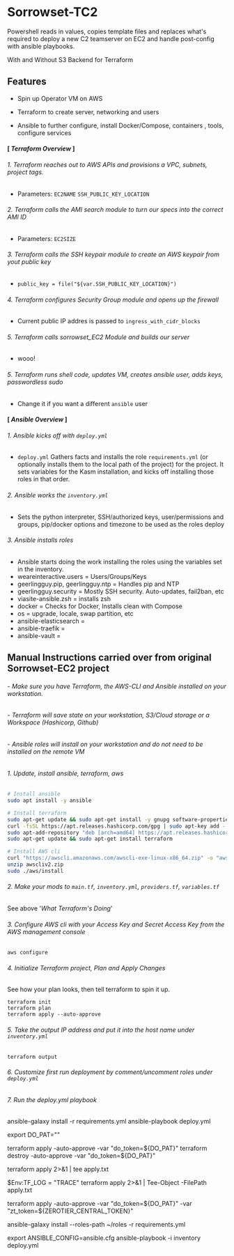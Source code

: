 # Sorrowset-TC2

Powershell reads in values, copies template files and replaces what's required to deploy a new C2 teamserver on EC2 and handle post-config with ansible playbooks.

With and Without S3 Backend for Terraform

## Features

- Spin up Operator VM on AWS
  
- Terraform to create server, networking and users
  
- Ansible to further configure, install Docker/Compose, containers , tools, configure services



#### [ _Terraform Overview_ ]


###### 1. Terraform reaches out to AWS APIs and provisions a VPC, subnets, project tags.
- Parameters:  `EC2NAME` `SSH_PUBLIC_KEY_LOCATION`


###### 2. Terraform calls the AMI search module to turn our specs into the correct AMI ID
- Parameters: `EC2SIZE`


###### 3. Terraform calls the SSH keypair module to create an AWS keypair from yout public key
- `public_key = file("${var.SSH_PUBLIC_KEY_LOCATION}")`


###### 4. Terraform configures Security Group module and opens up the firewall
- Current public IP addres is passed to `ingress_with_cidr_blocks`


###### 5. Terraform calls sorrowset_EC2 Module and builds our server
- wooo!


###### 5. Terraform runs shell code, updates VM, creates ansible user, adds keys, passwordless sudo
- Change it if you want a different `ansible` user


#### [ _Ansible Overview_ ]


###### 1. Ansible kicks off with `deploy.yml` 

- `deploy.yml` Gathers facts and installs the role `requirements.yml` (or optionally installs them to the local path of the project) for the project. It sets variables for the Kasm installation, and kicks off installing those roles in that order.


###### 2. Ansible works the `inventory.yml` 

- Sets the python interpreter, SSH/authorized keys, user/permissions and groups, pip/docker options and timezone to be used as the roles deploy


###### 3. Ansible installs roles

- Ansible starts doing the work installing the roles using the variables set in the inventory.
- weareinteractive.users = Users/Groups/Keys
- geerlingguy.pip, geerlingguy.ntp = Handles pip and NTP
- geerlingguy.security = Mostly SSH security. Auto-updates, fail2ban, etc
- viasite-ansible.zsh = installs zsh
- docker = Checks for Docker, Installs clean with Compose
- os = upgrade, locale, swap partition, etc
- ansible-elasticsearch =
- ansible-traefik =
- ansible-vault =

## Manual Instructions carried over from original Sorrowset-EC2 project

###### - Make sure you have Terraform, the AWS-CLI and Ansible installed on your workstation.
###### - Terraform will save state on your workstation, S3/Cloud storage or a Workspace (Hashicorp, Github)
###### - Ansible roles will install on your workstation and do not need to be installed on the remote VM

 
###### 1. Update, install ansible, terraform, aws

```sh
# Install ansible
sudo apt install -y ansible

# Install terraform
sudo apt-get update && sudo apt-get install -y gnupg software-properties-common curl
curl -fsSL https://apt.releases.hashicorp.com/gpg | sudo apt-key add -
sudo apt-add-repository "deb [arch=amd64] https://apt.releases.hashicorp.com $(lsb_release -cs) main"
sudo apt-get update && sudo apt-get install terraform

# Install AWS cli
curl "https://awscli.amazonaws.com/awscli-exe-linux-x86_64.zip" -o "awscliv2.zip"
unzip awscliv2.zip
sudo ./aws/install
```

###### 2. Make your mods to `main.tf`, `inventory.yml`, `providers.tf`, `variables.tf`

 See above '_What Terraform's Doing_'

###### 3. Configure AWS cli with your Access Key and Secret Access Key from the AWS management console
`
aws configure
`

###### 4. Initialize Terraform project, Plan and Apply Changes
See how your plan looks, then tell terraform to spin it up.

```
terraform init
terraform plan
terraform apply --auto-approve
```

###### 5. Take the output IP address and put it into the host name under `inventory.yml`

```
terraform output
```

###### 6. Customize first run deployment by comment/uncomment roles under `deploy.yml` 

###### 7. Run the deploy.yml playbook
ansible-galaxy install -r requirements.yml
ansible-playbook deploy.yml

export DO_PAT=""

terraform apply -auto-approve -var "do_token=${DO_PAT}"
terraform destroy -auto-approve -var "do_token=${DO_PAT}"

terraform apply 2>&1 | tee apply.txt


$Env:TF_LOG = "TRACE"
terraform apply 2>&1 | Tee-Object -FilePath apply.txt

terraform apply -auto-approve -var "do_token=${DO_PAT}" -var "zt_token=${ZEROTIER_CENTRAL_TOKEN}"


ansible-galaxy install --roles-path ~/roles -r requirements.yml

export ANSIBLE_CONFIG=ansible.cfg
ansible-playbook -i inventory deploy.yml

